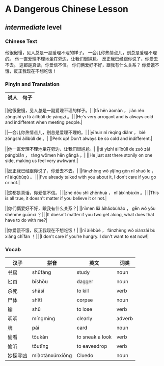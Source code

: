 # A Dangerous Chinese Lesson
## *intermediate* level

### Chinese Text
他很傲慢，见人总是一副爱理不理的样子。
一会儿你热情点儿，别总是爱理不理的。
他一直爱理不理地坐在旁边，让我们很尴尬。
反正我已经跟你说了，你爱去不去。
这都是真话，你爱信不信。
你们俩爱好不好，跟我有什么关系？
你爱饿不饿，反正我现在不想吃饭！

### Pinyin and Translation
|说人|句子|
|----|----|

||他很傲慢，见人总是一副爱理不理的样子。|
||tā hěn àomàn ， jiàn rén zǒngshì yī fù àilǐbùlǐ de yàngzi 。|
||He's very arrogant and is always cold and indifferent when meeting people.|

||一会儿你热情点儿，别总是爱理不理的。|
||yīhuìr nǐ rèqíng diǎnr ， bié zǒngshì àilǐbùlǐ de 。|
||Perk up! Don't always be so cold and indifferent.|

||他一直爱理不理地坐在旁边，让我们很尴尬。|
||tā yīzhí àilǐbùlǐ de zuò zài pángbiān ， ràng wǒmen hěn gāngà 。|
||He just sat there stonily on one side, making us feel very awkward.|

||反正我已经跟你说了，你爱去不去。|
||fǎnzhèng wǒ yǐjīng gēn nǐ shuō le ， nǐ àiqùbùqù 。|
||I've already talked with you about it, I don't care if you go or not.|

||这都是真话，你爱信不信。|
||zhè dōu shì zhēnhuà ， nǐ àixìnbùxìn 。|
||This is all true, it doesn't matter if you believe it or not.|

||你们俩爱好不好，跟我有什么关系？|
||nǐmen liǎ àihǎobùhǎo ， gēn wǒ yǒu shénme guānxi ？|
||It doesn't matter if you two get along, what does that have to do with me?|

||你爱饿不饿，反正我现在不想吃饭！|
||nǐ àièbùè ， fǎnzhèng wǒ xiànzài bù xiǎng chīfàn ！|
||I don't care if you're hungry. I don't want to eat now!|
### Vocab
|汉子|拼音|英文|词类|
|----|----|----|----|
|书房|shūfáng|study|noun|
|匕首|bǐshǒu|dagger|noun|
|杀死|shāsǐ|to kill|verb|
|尸体|shītǐ|corpse|noun|
|输|shū|to lose|verb|
|明明|míngmíng|clearly|adverb|
|牌|pái|card|noun|
|偷看|tōukàn|to sneak a look|verb|
|偷听|tōutīng|to eavesdrop|verb|
|妙探寻凶|miàotànxúnxiōng|Cluedo|noun|